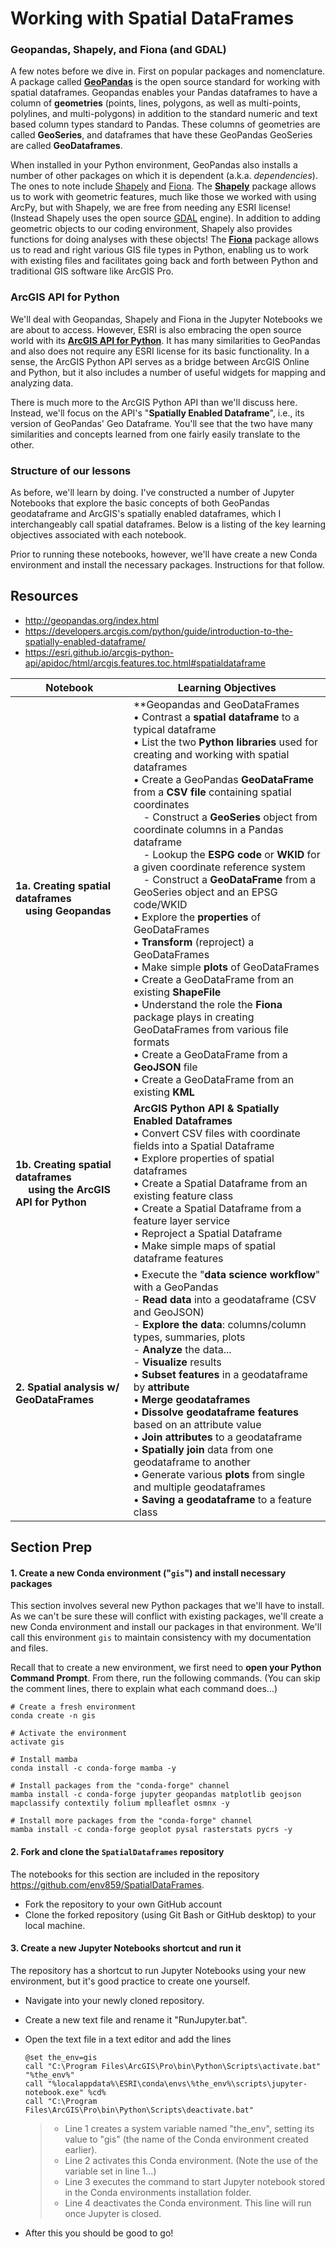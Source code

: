 # Working with Spatial DataFrames 

### Geopandas, Shapely, and Fiona (and GDAL)

A few notes before we dive in. First on popular packages and nomenclature. A package called [**GeoPandas**](https://geopandas.org/) is the open source standard for working with spatial dataframes. Geopandas enables your Pandas dataframes to have a column of **geometries** (points, lines, polygons, as well as multi-points, polylines, and multi-polygons) in addition to the standard numeric and text based column types standard to Pandas. These columns of geometries are called **GeoSeries**, and dataframes that have these GeoPandas GeoSeries are called **GeoDataframes**. 

When installed in your Python environment, GeoPandas also installs a number of other packages on which it is dependent (a.k.a. *dependencies*). The ones to note include <u>Shapely</u> and <u>Fiona</u>. The [**Shapely**](https://shapely.readthedocs.io/en/latest/) package allows us to work with geometric features, much like those we worked with using ArcPy, but with Shapely, we are free from needing any ESRI license! (Instead Shapely uses the open source [GDAL](https://gdal.org/) engine). In addition to adding geometric objects to our coding environment, Shapely also provides functions for doing analyses with these objects! The [**Fiona**](https://fiona.readthedocs.io/en/latest/) package allows us to read and right various GIS file types in Python, enabling us to work with existing files and facilitates going back and forth between Python and traditional GIS software like ArcGIS Pro. 

### ArcGIS API for Python

We'll deal with Geopandas, Shapely and Fiona in the Jupyter Notebooks we are about to access. However, ESRI is also embracing the open source world with its [**ArcGIS API for Python**](https://developers.arcgis.com/python/). It has many similarities to GeoPandas and also does not require any ESRI license for its basic functionality. In a sense, the ArcGIS Python API serves as a bridge between ArcGIS Online and Python, but it also includes a number of useful widgets for mapping and analyzing data. 

There is much more to the ArcGIS Python API than we'll discuss here. Instead, we'll focus on the API's "**Spatially Enabled Dataframe**", i.e., its version of GeoPandas' Geo Dataframe.  You'll see that the two have many similarities and concepts learned from one fairly easily translate to the other. 

### Structure of our lessons

As before, we'll learn by doing. I've constructed a number of Jupyter Notebooks that explore the basic concepts of both GeoPandas geodataframe and ArcGIS's spatially enabled dataframes, which I interchangeably call spatial dataframes. Below is a listing of the key learning objectives associated with each notebook. 

Prior to running these notebooks, however, we'll have create a new Conda environment and install the necessary packages. Instructions for that follow.



## Resources
* http://geopandas.org/index.html
* https://developers.arcgis.com/python/guide/introduction-to-the-spatially-enabled-dataframe/
* https://esri.github.io/arcgis-python-api/apidoc/html/arcgis.features.toc.html#spatialdataframe




| **Notebook**                                                 | **Learning Objectives**                                      |
| ------------------------------------------------------------ | ------------------------------------------------------------ |
| **1a. Creating spatial dataframes<br />&emsp;using Geopandas** | **Geopandas and GeoDataFrames<br />• Contrast a **spatial dataframe** to a typical dataframe<br />• List the two **Python libraries** used for creating and working with spatial dataframes<br />• Create a GeoPandas **GeoDataFrame** from a **CSV file** containing spatial coordinates<br />&emsp;- Construct a **GeoSeries** object from coordinate columns in a Pandas dataframe<br />&emsp;- Lookup the **ESPG code** or **WKID** for a given coordinate reference system<br />&emsp;- Construct a **GeoDataFrame** from a GeoSeries object and an EPSG code/WKID<br />• Explore the **properties** of GeoDataFrames<br />• **Transform** (reproject) a GeoDataFrames<br />• Make simple **plots** of GeoDataFrames<br />• Create a GeoDataFrame from an existing **ShapeFile**<br />• Understand the role the **Fiona** package plays in creating GeoDataFrames from various file formats<br />• Create a GeoDataFrame from a **GeoJSON** file<br />• Create a GeoDataFrame from an existing **KML** |
| **1b. Creating spatial dataframes<br />&nbsp;&emsp;using the ArcGIS API for Python** | **ArcGIS Python API & Spatially Enabled Dataframes**<br />• Convert CSV files with coordinate fields into a Spatial Dataframe<br />• Explore properties of spatial dataframes<br />• Create a Spatial Dataframe from an existing feature class<br />• Create a Spatial Dataframe from a feature layer service<br />• Reproject a Spatial Dataframe<br />• Make simple maps of spatial dataframe features |
| **2. Spatial analysis w/ GeoDataFrames**                     | • Execute the "**data science workflow**" with a GeoPandas<br />  - **Read data** into a geodataframe (CSV and GeoJSON)<br />  - **Explore the data**: columns/column types, summaries, plots<br />  - **Analyze** the data...<br />  - **Visualize** results<br />• **Subset features** in a geodataframe by **attribute**<br />• **Merge geodataframes**<br />• **Dissolve geodataframe features** based on an attribute value<br />• **Join attributes** to a geodataframe<br />• **Spatially join** data from one geodataframe to another<br />• Generate various **plots** from single and multiple geodataframes<br />• **Saving a geodataframe** to a feature class |

## Section Prep

#### 1. Create a new Conda environment ("`gis`") and install necessary packages

This section involves several new Python packages that we'll have to install. As we can't be sure these will conflict with existing packages, we'll create a new Conda environment and install our packages in that environment. We'll call this environment `gis` to maintain consistency with my documentation and files. 

Recall that to create a new environment, we first need to **open your Python Command Prompt**. From there, run the following commands. (You can skip the comment lines, there to explain what each command does...)

```
# Create a fresh environment
conda create -n gis 

# Activate the environment
activate gis

# Install mamba
conda install -c conda-forge mamba -y

# Install packages from the "conda-forge" channel
mamba install -c conda-forge jupyter geopandas matplotlib geojson mapclassify contextily folium mplleaflet osmnx -y

# Install more packages from the "conda-forge" channel
mamba install -c conda-forge geoplot pysal rasterstats pycrs -y
```

#### 2. Fork and clone the `SpatialDataframes` repository

The notebooks for this section are included in the repository <https://github.com/env859/SpatialDataFrames>. 

* Fork the repository to your own GitHub account
* Clone the forked repository (using Git Bash or GitHub desktop) to your local machine.



#### 3. Create a new Jupyter Notebooks shortcut and run it

The repository has a shortcut to run Jupyter Notebooks using your new environment, but it's good practice to create one yourself. 

* Navigate into your newly cloned repository.

* Create a new text file and rename it "RunJupyter.bat".

* Open the text file in a text editor and add the lines

  ```
  @set the_env=gis
  call "C:\Program Files\ArcGIS\Pro\bin\Python\Scripts\activate.bat" "%the_env%"
  call "%localappdata%\ESRI\conda\envs\%the_env%\scripts\jupyter-notebook.exe" %cd% 
  call "C:\Program Files\ArcGIS\Pro\bin\Python\Scripts\deactivate.bat"
  ```

  > * Line 1 creates a system variable named "the_env", setting its value to "gis" (the name of the Conda environment created earlier). 
  > * Line 2 activates this Conda environment. (Note the use of the variable set in line 1...)
  > * Line 3 executes the command to start Jupyter notebook stored in the Conda environments installation folder.
  > * Line 4 deactivates the Conda environment. This line will run once Jupyter is closed. 

* After this you should be good to go!